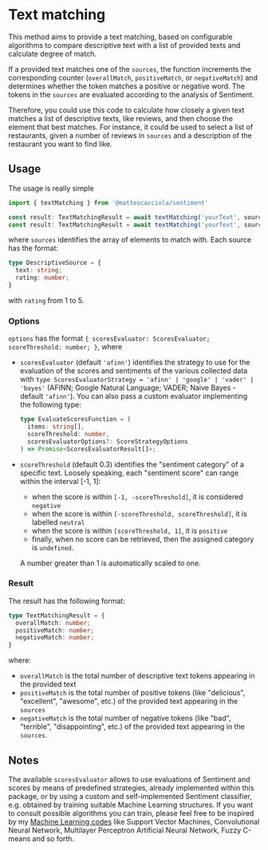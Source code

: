 # Text matching

This method aims to provide a text matching, based on configurable algorithms to compare descriptive text with a list
of provided texts and calculate degree of match.

If a provided text matches one of the `sources`, the function increments the corresponding counter (`overallMatch`,
`positiveMatch`, or `negativeMatch`) and determines whether the token matches a positive or negative word.
The tokens in the `sources` are evaluated according to the analysis of Sentiment.

Therefore, you could use this code to calculate how closely a given text matches a list of descriptive texts, like
reviews, and then choose the element that best matches. For instance, it could be used to select a list of restaurants,
given a number of reviews in `sources` and a description of the restaurant you want to find like.

## Usage
The usage is really simple
```typescript
import { textMatching } from '@matteocacciola/sentiment'

const result: TextMatchingResult = await textMatching('yourText', sources);
const result: TextMatchingResult = await textMatching('yourText', sources, options);
```
where `sources` identifies the array of elements to match with. Each source has the format:
```typescript
type DescriptiveSource = {
  text: string;
  rating: number;
}
```
with `rating` from 1 to 5.

### Options
`options` has the format `{ scoresEvaluator: ScoresEvaluator; scoreThreshold: number; }`, where
- `scoresEvaluator` (default `'afinn'`) identifies the strategy to use for the evaluation of the scores and sentiments of the
  various collected data with `type ScoresEvaluatorStrategy = 'afinn' | 'google' | 'vader' | 'bayes'` (AFINN; Google Natural
  Language; VADER; Naive Bayes - default `'afinn'`). You can also pass a custom evaluator implementing the following type:
  ```typescript
  type EvaluateScoresFunction = (
    items: string[],
    scoreThreshold: number,
    scoresEvaluatorOptions?: ScoreStrategyOptions
  ) => Promise<ScoresEvaluatorResult[]>;
  ```
- `scoreThreshold` (default 0.3) identifies the "sentiment category" of a specific text. Loosely speaking, each
  "sentiment score" can range within the interval [-1, 1]:
  - when the score is within `[-1, -scoreThreshold]`, it is considered `negative`
  - when the score is within `[-scoreThreshold, scoreThreshold]`, it is labelled `neutral`
  - when the score is within `[scoreThreshold, 1]`, it is `positive`
  - finally, when no score can be retrieved, then the assigned category is `undefined`.

  A number greater than 1 is automatically scaled to one.

### Result
The result has the following format:
```typescript
type TextMatchingResult = {
  overallMatch: number;
  positiveMatch: number;
  negativeMatch: number;
}
```
where:
- `overallMatch` is the total number of descriptive text tokens appearing in the provided text
- `positiveMatch` is the total number of positive tokens (like "delicious", "excellent", "awesome", etc.) of the provided
text appearing in the `sources`
- `negativeMatch` is the total number of negative tokens (like "bad", "terrible", "disappointing", etc.) of the provided
text appearing in the `sources`.

## Notes
The available `scoresEvaluator` allows to use evaluations of Sentiment and scores by means of predefined strategies, already
implemented within this package, or by using a custom and self-implemented Sentiment classifier, e.g. obtained by
training suitable Machine Learning structures.
If you want to consult possible algorithms you can train, please feel free to be inspired by my
[Machine Learning codes](https://github.com/matteocacciola/challenges/tree/master/machine-learning/src) like Support
Vector Machines, Convolutional Neural Network, Multilayer Perceptron Artificial Neural Network, Fuzzy C-means and so forth.
